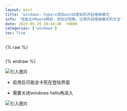```yaml
---
layout: post
title: 'windows: hyperv添加win10虚拟机开启增强模式'
info: '性能比VMware稍好，添加过程略，记录开启增强模式的方法'
date: 2023-05-29 20:44:40  +0800
categories: ['windows']
toc: True
---
```



{% raw %}
```
```
{% endraw %}


![引入图片]({{site.url}}/image/windows/2023-10-15-hyperv_win10/image_1.png)


- 启用后可能会卡死在登陆界面

- 需要关闭windows hello再进入

![引入图片]({{site.url}}/image/windows/2023-10-15-hyperv_win10/image_2.png)
